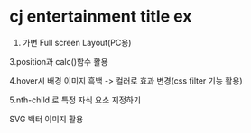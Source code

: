 # cj entertainment title ex


1. 가변 Full screen Layout(PC용)


3.position과 calc()함수 활용 


4.hover시 배경 이미지 흑백 -> 컬러로 효과 변경(css filter 기능 활용) 


5.nth-child 로 특정 자식 요소 지정하기 


SVG 백터 이미지 활용 
